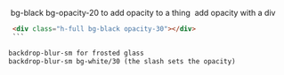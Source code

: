  bg-black bg-opacity-20 to add opacity to a thing
 add opacity with a div
 
```html
 <div class="h-full bg-black opacity-30"></div>
 ```

backdrop-blur-sm for frosted glass
backdrop-blur-sm bg-white/30 (the slash sets the opacity)